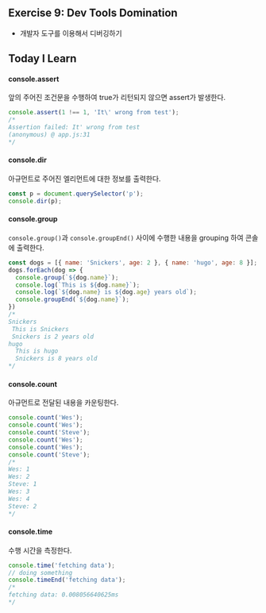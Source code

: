 ## Exercise 9: Dev Tools Domination
- 개발자 도구를 이용해서 디버깅하기

## Today I Learn
#### console.assert
앞의 주어진 조건문을 수행하여 true가 리턴되지 않으면 assert가 발생한다.
```javascript
console.assert(1 !== 1, 'It\' wrong from test');
/*
Assertion failed: It' wrong from test
(anonymous) @ app.js:31
*/
```

#### console.dir
아규먼트로 주어진 엘리먼트에 대한 정보를 출력한다.
```javascript
const p = document.querySelector('p');
console.dir(p);
```

#### console.group
`console.group()`과 `console.groupEnd()` 사이에 수행한 내용을 grouping 하여 콘솔에 출력한다.
```javascript
const dogs = [{ name: 'Snickers', age: 2 }, { name: 'hugo', age: 8 }];
dogs.forEach(dog => {
  console.group(`${dog.name}`);
  console.log(`This is ${dog.name}`);
  console.log(`${dog.name} is ${dog.age} years old`);
  console.groupEnd(`${dog.name}`);
})
/*
Snickers
 This is Snickers
 Snickers is 2 years old
hugo
  This is hugo
  Snickers is 8 years old
*/
```

#### console.count
아규먼트로 전달된 내용을 카운팅한다.
```javascript
console.count('Wes');
console.count('Wes');
console.count('Steve');
console.count('Wes');
console.count('Wes');
console.count('Steve');
/*
Wes: 1
Wes: 2
Steve: 1
Wes: 3
Wes: 4
Steve: 2
*/
```

#### console.time
수행 시간을 측정한다.
```javascript
console.time('fetching data');
// doing something
console.timeEnd('fetching data');
/*
fetching data: 0.008056640625ms
*/
```
